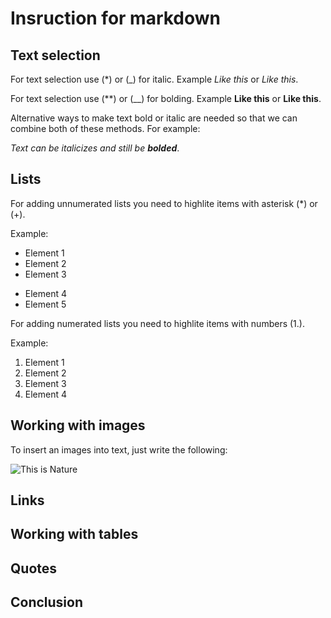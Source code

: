 # Insruction for markdown

## Text selection

For text selection use (*) or (_) for italic. Example *Like this* or _Like this_.

For text selection use (**) or (__) for bolding. Example **Like this** or __Like this__.

Alternative ways to make text bold or italic are needed so that we can combine both of these methods. For example:

_Text can be italicizes and still be **bolded**_.

## Lists

For adding unnumerated lists you need to highlite items with asterisk (*) or (+). 

Example:
* Element 1
* Element 2
* Element 3
+ Element 4
+ Element 5


For adding numerated lists you need to highlite items with numbers (1.). 

Example:
1. Element 1
2. Element 2
3. Element 3
4. Element 4


## Working with images 

To insert an images into text, just write the following: 

![This is Nature](tree.jpeg)  

## Links

## Working with tables

## Quotes

## Conclusion